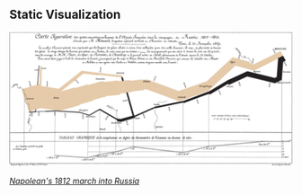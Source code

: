 ##  Static Visualization

![](/images/vis/Minard.png) <!-- .element width="100%" -->

[*Napolean's 1812 march into Russia*](https://www.edwardtufte.com/tufte/minard)<!-- .element: target="_blank" data-preview-link -->
